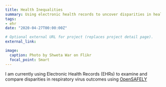 ```yaml
---
title: Health Inequalities
summary: Using electronic health records to uncover disparities in health outcomes
tags:
- ehr
date: "2020-04-27T00:00:00Z"

# Optional external URL for project (replaces project detail page).
external_link: 

image:
  caption: Photo by Shweta War on Flikr
  focal_point: Smart
---
```


I am currently using Electronic Health Records (EHRs) to examine and compare disparities in respiratory virus outcomes using [OpenSAFELY](https://www.opensafely.org/approved-projects/#project-176)